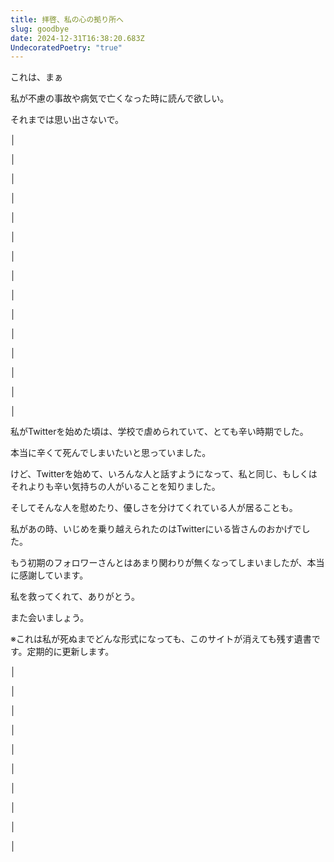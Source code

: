 ```yaml
---
title: 拝啓、私の心の拠り所へ
slug: goodbye
date: 2024-12-31T16:38:20.683Z
UndecoratedPoetry: "true"
---
```

これは、まぁ

私が不慮の事故や病気で亡くなった時に読んで欲しい。

それまでは思い出さないで。

│

│

│

│

│

│

│

│

│

│

│

│

│

│

│

私がTwitterを始めた頃は、学校で虐められていて、とても辛い時期でした。

本当に辛くて死んでしまいたいと思っていました。

けど、Twitterを始めて、いろんな人と話すようになって、私と同じ、もしくはそれよりも辛い気持ちの人がいることを知りました。

そしてそんな人を慰めたり、優しさを分けてくれている人が居ることも。

私があの時、いじめを乗り越えられたのはTwitterにいる皆さんのおかげでした。

もう初期のフォロワーさんとはあまり関わりが無くなってしまいましたが、本当に感謝しています。

私を救ってくれて、ありがとう。

また会いましょう。

※これは私が死ぬまでどんな形式になっても、このサイトが消えても残す遺書です。定期的に更新します。

│

│

│

│

│

│

│

│

│

│

